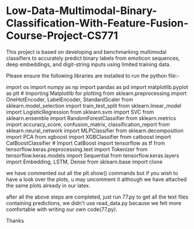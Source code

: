 # Low-Data-Multimodal-Binary-Classification-With-Feature-Fusion-Course-Project-CS771
This project is based on developing and benchmarking multimodal classifiers to accurately predict binary labels from emoticon sequences, deep embeddings, and digit-string inputs using limited training data.

Please ensure the following libraries are installed to run the python file:-

import os
import numpy as np
import pandas as pd
import matplotlib.pyplot as plt  # Importing Matplotlib for plotting
from sklearn.preprocessing import OneHotEncoder, LabelEncoder, StandardScaler
from sklearn.model_selection import train_test_split
from sklearn.linear_model import LogisticRegression
from sklearn.svm import SVC
from sklearn.ensemble import RandomForestClassifier
from sklearn.metrics import accuracy_score, confusion_matrix, classification_report
from sklearn.neural_network import MLPClassifier
from sklearn.decomposition import PCA
from xgboost import XGBClassifier
from catboost import CatBoostClassifier  # Import CatBoost
import tensorflow as tf
from tensorflow.keras.preprocessing.text import Tokenizer
from tensorflow.keras.models import Sequential
from tensorflow.keras.layers import Embedding, LSTM, Dense
from sklearn.base import clone

we have commented out all the plt.show() commands but if you wish to have a look over the plots, u may uncomment it although we have attached the same plots already in our latex.

after all the above steps are completed, just run 77.py to get all the text files containing predictions, we didn't use read_data.py because we felt more comfortable with writing our 
own code(77.py).

Thanks
